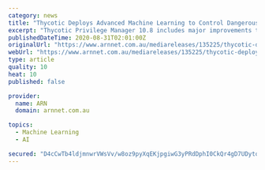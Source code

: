 ```yaml
---
category: news
title: "Thycotic Deploys Advanced Machine Learning to Control Dangerous Applications on Endpoints"
excerpt: "Thycotic Privilege Manager 10.8 includes major improvements that not only significantly ease implementation of least privilege across the enterprise, but accelerate endpoint security and application control through a completely new graphical user interface and advanced machine learning capabilities that automate policy creation."
publishedDateTime: 2020-08-31T02:01:00Z
originalUrl: "https://www.arnnet.com.au/mediareleases/135225/thycotic-deploys-advanced-machine-learning-to/"
webUrl: "https://www.arnnet.com.au/mediareleases/135225/thycotic-deploys-advanced-machine-learning-to/"
type: article
quality: 10
heat: 10
published: false

provider:
  name: ARN
  domain: arnnet.com.au

topics:
  - Machine Learning
  - AI

secured: "D4cCwTb4ldjmnwrVWsVv/w8oz9pyXqEKjpgiwG3yPRdDphI0CkQr4gD7UDytq8iM2oSfkhS7Yr838lPbIJJ+Z8SUVIGYycAw4AgypHfCbrzY+fBGfEzwyBOq558/zLoMAGpYtDauw5ASZBud917mtDsSOGSpTq+8SWD6SPNbdrfDLio2/8gjy5aYJRwlgsaaSQfVvCgoJRLT5bSAmfFZTCmkvCs4UnxTXt5ApUXupRaD3KBvTLdiw8e/PVeOxhydR0Y8T1bfMM906wydDSet5+mllz6OSVk0WOTj5clikZAjmkY2ChIKKWIW0bRWyKL0TYH6tyRpyS12tCJ8vtRKComgx959271m85gtzZ4xgXo=;qEOnWqcVCSG4Ls7donKDVg=="
---
```



